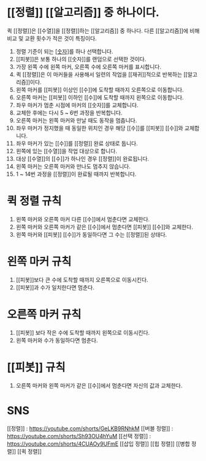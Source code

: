 # [[정렬]] [[알고리즘]] 중 하나이다.
퀵 [[정렬]]은 [[수열]]을 [[정렬]]하는 [[알고리즘]] 중 하나다.
다른 [[알고리즘]]에 비해 비교 및 교환 횟수가 적은 것이 특징이다.
1. 정렬 기준이 되는 [[숫자]]([[피봇]])를 하나 선택합니다.
2. [[피봇]]은 보통 하나의 [[숫자]]를 랜덤으로 선택한 것이다.
3. 가장 왼쪽 수에 왼쪽 마커, 오른쪽 수에 오른쪽 마커를 표시합니다.
4. 퀵 [[정렬]]은 이 마커들을 사용해서 일련의 작업을 [[재귀]]적으로 반복하는 [[알고리즘]]이다.
5. 왼쪽 마커를 [[피봇]] 이상인 [[수]]에 도착할 때까지 오른쪽으로 이동합니다.
6. 오른쪽 마커는 [[피봇]] 이하인 [[수]]에 도착할 때까지 왼쪽으로 이동합니다.
7. 좌우 마커가 멈춘 시점에 마커의 [[숫자]]를 교체합니다.
8. 교체한 후에는 다시 5 ~ 6번 과정을 반복합니다.
9. 오른쪽 마커는 왼쪽 마커와 만날 때도 동작을 멈춥니다.
10. 좌우 마커가 정지했을 때 동일한 위치인 경우 해당 [[수]]를 [[피봇]] [[수]]와 교체합니다.
11. 좌우 마커가 있는 [[수]]를 [[정렬]] 완료 상태로 둡니다.
12. 왼쪽에 있는 [[수열]]을 작업 대상으로 합니다.
13. 대상 [[수열]]의 [[수]]가 하나인 경우 [[정렬]]이 완료됩니다.
14. 왼쪽 마커는 오른쪽 마커와 만나도 멈추지 않습니다.
15. 1 ~ 14번 과정을 [[정렬]]이 완료될 때까지 반복합니다.
# 퀵 정렬 규칙
1. 왼쪽 마커와 오른쪽 마커 다른 [[수]]에서 멈춘다면 교체한다.
2. 왼쪽 마커와 오른쪽 마커가 같은 [[수]]에서 멈춘다면 [[피봇]] [[수]]와 교체한다.
3. 왼쪽 마커와 [[피봇]] [[수]]가 동일하다면 그 수는 [[정렬]]된 상태다.
# 왼쪽 마커 규칙
1. [[피봇]]보다 큰 수에 도착할 때까지 오른쪽으로 이동시킨다.
2. [[피봇]]과 수가 일치한다면 멈춘다.
# 오른쪽 마커 규칙
1. [[피봇]] 보다 작은 수에 도착할 때까지 왼쪽으로 이동시킨다.
2. 왼쪽 마커와 수가 동일하다면 멈춘다.
# [[피봇]] 규칙
1. 오른쪽 마커와 왼쪽 마커가 같은 [[수]]에서 멈춘다면 자신의 값과 교체한다.
# SNS
[[정렬]] : https://youtube.com/shorts/GeLKB9RNhkM
[[버블 정렬]] : https://youtube.com/shorts/Sh93OU4hYuM
[[선택 정렬]] : https://youtube.com/shorts/4CUAOy9UFmE
[[삽입 정렬]]
[[힙 정렬]]
[[병합 정렬]]
[[퀵 정렬]]